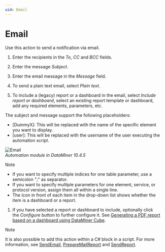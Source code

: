 ```yaml
---
uid: Email
---
```


# Email

Use this action to send a notification via email.

1. Enter the recipients in the *To*, *CC* and *BCC* fields.

1. Enter the message *Subject*.

1. Enter the email message in the *Message* field.

1. To send a plain text email, select *Plain text*.

1. To include a (legacy) report or a dashboard in the email, select *Include report or dashboard*, select an existing report template or dashboard, add any required elements, parameters, etc.

The subject and message support the following placeholders:
- [DummyX]: This will be replaced with the name of the specific element you want to display.
- [user]: This will be replaced with the username of the user executing the automation script.

![Email](~/user-guide/images/Automation_Email.png)<br>*Automation module in DataMiner 10.4.5*

   > [!NOTE]
   >
   > - If you want to specify multiple indices for one table parameter, use a semicolon ";" as separator.
   > - If you want to specify multiple parameters for one element, service, or protocol version, assign them all within a single line.
   > - The icon in front of each item in the drop-down list shows whether the item is a dashboard or a report.

1. If you have selected a report or dashboard to include, optionally click the *Configure* button to further configure it. See [Generating a PDF report based on a dashboard using DataMiner Cube](xref:Generating_a_report_based_on_a_dashboard_Cube).

> [!NOTE]
> It is also possible to add this action within a C# block in a script. For more information, see [SendEmail](xref:Skyline.DataMiner.Automation.Engine.SendEmail(Skyline.DataMiner.Automation.EmailOptions)), [PrepareMailReport](xref:Skyline.DataMiner.Automation.Engine.PrepareMailReport(System.String)) and [SendReport](xref:Skyline.DataMiner.Automation.Engine.SendReport(Skyline.DataMiner.Automation.MailReportOptions)).
